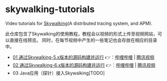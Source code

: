 # skywalking-tutorials
Video tutorials for [Skywalking](https://skywalking.incubator.apache.org/)(A distributed tracing system, and APM).

此仓库包含了Skywalking的使用教程，教程会以视频的形式上传至视频网站，可以直接在线预览。
同时，在每节视频中产生的一些笔记也会存放在相应的目录中。

- [01 通过Skywalking-5.x版本的源码构建并运行](./01-compile-build-run-skywalking/Note.md) 👉：[哔哩哔哩](https://www.bilibili.com/video/av35806851/) | [腾讯视频](https://v.qq.com/x/page/d07924w6u13.html)
- [02 通过Skywalking-6.x版本的源码构建并运行](./02-compile-build-run-skywalking-6.0.0/Note.md) 👉：[哔哩哔哩](https://www.bilibili.com/video/av35990012/) | [腾讯视频](https://v.qq.com/x/page/s0793890ce6.html)
- 03 Java应用（探针）接入Skywalking[TODO]
